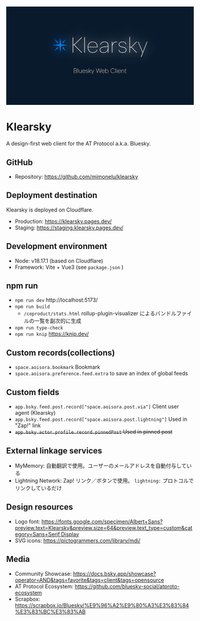 ![Klearsky](./public/img/ogp.png "Klearsky")

# Klearsky
A design-first web client for the AT Protocol a.k.a. Bluesky.

## GitHub
* Repository: https://github.com/mimonelu/klearsky

## Deployment destination
Klearsky is deployed on Cloudflare.
* Production: https://klearsky.pages.dev/
* Staging: https://staging.klearsky.pages.dev/

## Development environment
* Node: v18.17.1 (based on Cloudflare)
* Framework: Vite + Vue3 (see `package.json` )

## npm run
* `npm run dev` http://localhost:5173/
* `npm run build`
  * `/coproduct/stats.html` rollup-plugin-visualizer によるバンドルファイルの一覧を副次的に生成
* `npm run type-check`
* `npm run knip` https://knip.dev/

## Custom records(collections)
* `space.aoisora.bookmark` Bookmark
* `space.aoisora.preference.feed.extra` to save an index of global feeds

## Custom fields
* `app.bsky.feed.post.record["space.aoisora.post.via"]` Client user agent (Klearsky)
* `app.bsky.feed.post.record["space.aoisora.post.lightning"]` Used in "Zap!" link
* ~~`app.bsky.actor.profile.record.pinnedPost` Used in pinned post~~

## External linkage services
* MyMemory: 自動翻訳で使用。ユーザーのメールアドレスを自動付与している
* Lightning Network: Zap! リンク／ボタンで使用。 `lightning:` プロトコルでリンクしているだけ

## Design resources
* Logo font: https://fonts.google.com/specimen/Albert+Sans?preview.text=Klearsky&preview.size=64&preview.text_type=custom&category=Sans+Serif,Display
* SVG icons: https://pictogrammers.com/library/mdi/

## Media
* Community Showcase: https://docs.bsky.app/showcase?operator=AND&tags=favorite&tags=client&tags=opensource
* AT Protocol Ecosystem: https://github.com/bluesky-social/atproto-ecosystem
* Scrapbox: https://scrapbox.io/Bluesky/%E9%96%A2%E9%80%A3%E3%83%84%E3%83%BC%E3%83%AB
